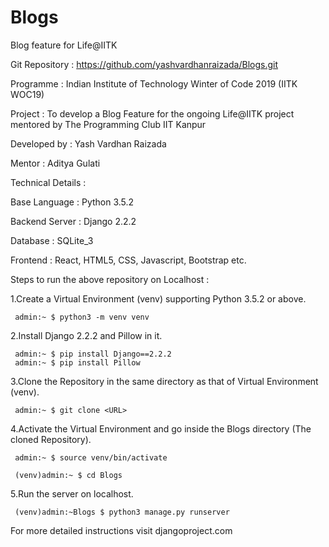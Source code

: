 # Blogs
Blog feature for Life@IITK

Git Repository : https://github.com/yashvardhanraizada/Blogs.git

Programme : Indian Institute of Technology Winter of Code 2019 (IITK WOC19)

Project : To develop a Blog Feature for the ongoing Life@IITK project mentored by The Programming Club IIT Kanpur

Developed by : Yash Vardhan Raizada

Mentor : Aditya Gulati

Technical Details :

Base Language : Python 3.5.2

Backend Server : Django 2.2.2

Database : SQLite_3

Frontend : React, HTML5, CSS, Javascript, Bootstrap etc.

Steps to run the above repository on Localhost :

1.Create a Virtual Environment (venv) supporting Python 3.5.2 or above.

     admin:~ $ python3 -m venv venv

2.Install Django 2.2.2 and Pillow in it. 
  
     admin:~ $ pip install Django==2.2.2
     admin:~ $ pip install Pillow

3.Clone the Repository in the same directory as that of Virtual Environment (venv). 
  
     admin:~ $ git clone <URL>

4.Activate the Virtual Environment and go inside the Blogs directory (The cloned Repository). 
    
     admin:~ $ source venv/bin/activate 
     
     (venv)admin:~ $ cd Blogs

5.Run the server on localhost. 
    
     (venv)admin:~Blogs $ python3 manage.py runserver
  
For more detailed instructions visit djangoproject.com

